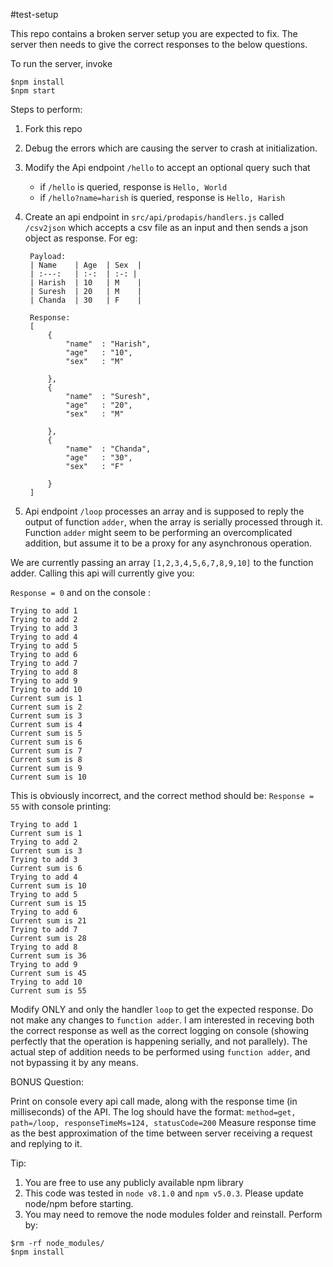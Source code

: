 #test-setup

This repo contains a broken server setup you are expected to fix. The server then needs to give the correct responses to the below questions.

To run the server, invoke
```
$npm install
$npm start
```

Steps to perform:

1. Fork this repo

2. Debug the errors which are causing the server to crash at initialization.

3. Modify the Api endpoint `/hello` to accept an optional query such that
	* if `/hello` is queried, response is `Hello, World`
	* if `/hello?name=harish` is queried, response is `Hello, Harish`

4. Create an api endpoint in `src/api/prodapis/handlers.js` called `/csv2json` which accepts a csv file as an input and then sends a json object as response.
	For eg:

        Payload:
		| Name    | Age  | Sex  |
		| :---:   | :-:  | :-: |
		| Harish  | 10   | M 	|
		| Suresh  | 20   | M 	|
		| Chanda  | 30   | F 	|

    	Response:
        [
        	{
        		"name"	: "Harish",
        		"age"	: "10",
        		"sex"	: "M"

        	},
        	{
        		"name"	: "Suresh",
        		"age"	: "20",
        		"sex"	: "M"

        	},
        	{
        		"name"	: "Chanda",
        		"age"	: "30",
        		"sex"	: "F"

        	}
        ]

5. Api endpoint `/loop` processes an array and is supposed to reply the output of function `adder`, when the array is serially processed through it. Function `adder` might seem to be performing an overcomplicated addition, but assume it to be a proxy for any asynchronous operation.

We are currently passing an array `[1,2,3,4,5,6,7,8,9,10]` to the function adder. Calling this api will currently give you:

`Response = 0`
and on the console :
```
Trying to add 1
Trying to add 2
Trying to add 3
Trying to add 4
Trying to add 5
Trying to add 6
Trying to add 7
Trying to add 8
Trying to add 9
Trying to add 10
Current sum is 1
Current sum is 2
Current sum is 3
Current sum is 4
Current sum is 5
Current sum is 6
Current sum is 7
Current sum is 8
Current sum is 9
Current sum is 10
```

This is obviously incorrect, and the correct method should be:
`Response = 55`
with console printing:
```
Trying to add 1
Current sum is 1
Trying to add 2
Current sum is 3
Trying to add 3
Current sum is 6
Trying to add 4
Current sum is 10
Trying to add 5
Current sum is 15
Trying to add 6
Current sum is 21
Trying to add 7
Current sum is 28
Trying to add 8
Current sum is 36
Trying to add 9
Current sum is 45
Trying to add 10
Current sum is 55
```

Modify ONLY and only the handler `loop` to get the expected response. Do not make any changes to `function adder`. I am interested in receving both the correct response as well as the correct logging on console (showing perfectly that the operation is happening serially, and not parallely). The actual step of addition needs to be performed using `function adder`, and not bypassing it by any means.

BONUS Question:

Print on console every api call made, along with the response time (in milliseconds) of the API. The log should have the format:
```method=get, path=/loop, responseTimeMs=124, statusCode=200```
Measure response time as the best approximation of the time between server receiving a request and replying to it.


Tip:
1. You are free to use any publicly available npm library
2. This code was tested in `node v8.1.0` and `npm v5.0.3`. Please update node/npm before starting.
3. You may need to remove the node modules folder and reinstall. Perform by:
```
$rm -rf node_modules/
$npm install
```

